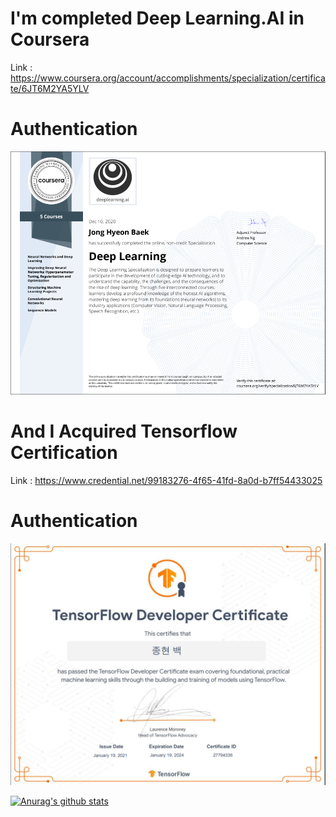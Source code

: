 # I'm completed Deep Learning.AI in Coursera

Link : https://www.coursera.org/account/accomplishments/specialization/certificate/6JT6M2YA5YLV

# Authentication

![ex_screenshot](./img/coursera.png)

# And I Acquired Tensorflow Certification

Link : https://www.credential.net/99183276-4f65-41fd-8a0d-b7ff54433025

# Authentication
![ex_screenshot](./img/tensorflow.png)


[![Anurag's github stats](https://github-readme-stats.vercel.app/api?username=whdgusdl48)](https://github.com/anuraghazra/github-readme-stats)
